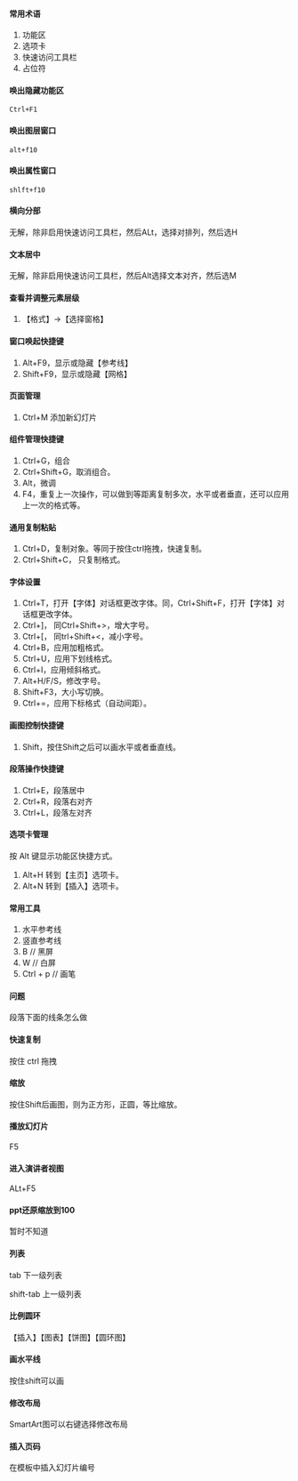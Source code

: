 
#### 常用术语
1. 功能区
1. 选项卡
1. 快速访问工具栏
2. 占位符


#### 唤出隐藏功能区
```
Ctrl+F1
```

#### 唤出图层窗口
```
alt+f10
```

#### 唤出属性窗口
```
shlft+f10
```

#### 横向分部
无解，除非启用快速访问工具栏，然后ALt，选择对排列，然后选H

#### 文本居中
无解，除非启用快速访问工具栏，然后Alt选择文本对齐，然后选M


#### 查看并调整元素层级
1. 【格式】->【选择窗格】

#### 窗口唤起快捷键
1. Alt+F9，显示或隐藏【参考线】
1. Shift+F9，显示或隐藏【网格】

#### 页面管理
1. Ctrl+M 添加新幻灯片

#### 组件管理快捷键
1. Ctrl+G，组合
1. Ctrl+Shift+G，取消组合。
1. Alt，微调
1. F4，重复上一次操作，可以做到等距离复制多次，水平或者垂直，还可以应用上一次的格式等。

#### 通用复制粘贴
1. Ctrl+D，复制对象。等同于按住ctrl拖拽，快速复制。
1. Ctrl+Shift+C， 只复制格式。

#### 字体设置
1. Ctrl+T，打开【字体】对话框更改字体。同，Ctrl+Shift+F，打开【字体】对话框更改字体。
1. Ctrl+\]， 同Ctrl+Shift+>，增大字号。
1. Ctrl+\[， 同trl+Shift+<，减小字号。
1. Ctrl+B，应用加粗格式。
1. Ctrl+U，应用下划线格式。
1. Ctrl+I，应用倾斜格式。
1. Alt+H/F/S，修改字号。
1. Shift+F3，大小写切换。
1. Ctrl+=，应用下标格式（自动间距）。

#### 画图控制快捷键
1. Shift，按住Shift之后可以画水平或者垂直线。

#### 段落操作快捷键
1. Ctrl+E，段落居中
1. Ctrl+R，段落右对齐
1. Ctrl+L，段落左对齐

#### 选项卡管理
按 Alt 键显示功能区快捷方式。
1. Alt+H 转到【主页】选项卡。
1. Alt+N 转到【插入】选项卡。

#### 常用工具
1. 水平参考线
1. 竖直参考线
1. B        // 黑屏
1. W        // 白屏
1. Ctrl + p // 画笔

#### 问题
段落下面的线条怎么做

#### 快速复制
按住 ctrl 拖拽

#### 缩放
按住Shift后画图，则为正方形，正圆，等比缩放。

#### 播放幻灯片
F5

#### 进入演讲者视图
ALt+F5

#### ppt还原缩放到100 
暂时不知道

#### 列表
tab	下一级列表

shift-tab	上一级列表

#### 比例圆环  
【插入】【图表】【饼图】【圆环图】

#### 画水平线  
按住shift可以画

#### 修改布局  
SmartArt图可以右键选择修改布局

#### 插入页码  
在模板中插入幻灯片编号
